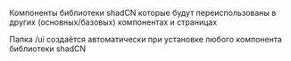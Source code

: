 Компоненты библиотеки shadCN которые будут переиспользованы в других (основных/базовых) компонентах и страницах

Папка /ui создаётся автоматически при установке любого компонента библиотеки shadCN 